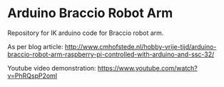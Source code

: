 # Arduino Braccio Robot Arm
Repository for IK arduino code for Braccio robot arm.

As per blog article: http://www.cmhofstede.nl/hobby-vrije-tijd/arduino-braccio-robot-arm-raspberry-pi-controlled-with-arduino-and-ssc-32/

Youtube video demonstration: https://www.youtube.com/watch?v=PhRQspP2omI

